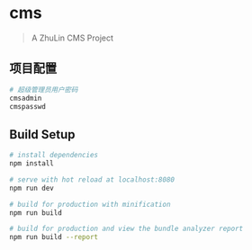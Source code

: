 # cms

> A ZhuLin CMS Project


## 项目配置
``` bash
# 超级管理员用户密码
cmsadmin
cmspasswd
```

## Build Setup

``` bash
# install dependencies
npm install

# serve with hot reload at localhost:8080
npm run dev

# build for production with minification
npm run build

# build for production and view the bundle analyzer report
npm run build --report
```
